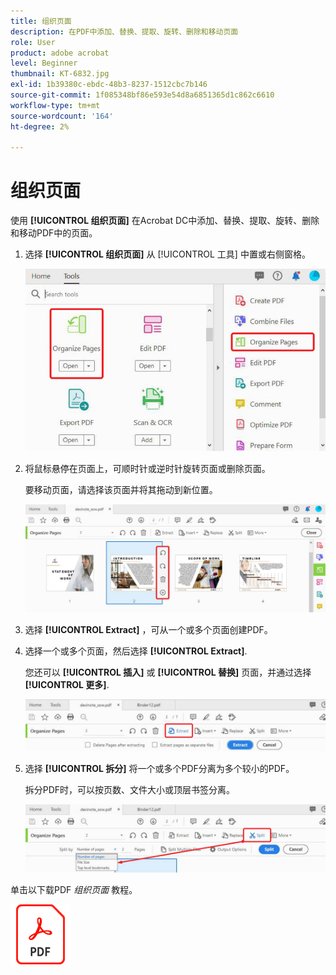 ```yaml
---
title: 组织页面
description: 在PDF中添加、替换、提取、旋转、删除和移动页面
role: User
product: adobe acrobat
level: Beginner
thumbnail: KT-6832.jpg
exl-id: 1b39380c-ebdc-48b3-8237-1512cbc7b146
source-git-commit: 1f085348bf86e593e54d8a6851365d1c862c6610
workflow-type: tm+mt
source-wordcount: '164'
ht-degree: 2%

---
```


# 组织页面

使用 **[!UICONTROL 组织页面]** 在Acrobat DC中添加、替换、提取、旋转、删除和移动PDF中的页面。

1. 选择 **[!UICONTROL 组织页面]** 从 [!UICONTROL 工具] 中置或右侧窗格。

   ![组织步骤1](../assets/Organize_1.png)

1. 将鼠标悬停在页面上，可顺时针或逆时针旋转页面或删除页面。

   要移动页面，请选择该页面并将其拖动到新位置。

   ![组织步骤2](../assets/Organize_2.png)

1. 选择 **[!UICONTROL Extract]** ，可从一个或多个页面创建PDF。

1. 选择一个或多个页面，然后选择 **[!UICONTROL Extract]**.

   您还可以 **[!UICONTROL 插入]** 或 **[!UICONTROL 替换]** 页面，并通过选择 **[!UICONTROL 更多]**.

   ![组织步骤4](../assets/Organize_3.png)

1. 选择 **[!UICONTROL 拆分]** 将一个或多个PDF分离为多个较小的PDF。

   拆分PDF时，可以按页数、文件大小或顶层书签分离。

   ![扫描步骤5](../assets/Organize_4.png)

单击以下载PDF *组织页面* 教程。

[![下载组织页面教程](../assets/acrobat_PDF_96.png)](../assets/AcrobatDCOrganize.pdf)
